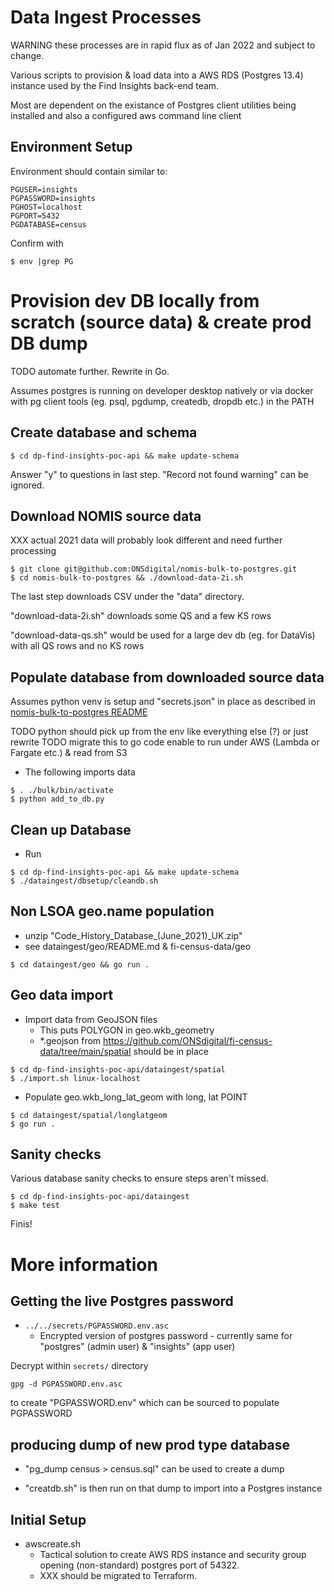# Data Ingest Processes

WARNING these processes are in rapid flux as of Jan 2022 and subject to change.

Various scripts to provision & load data into a AWS RDS (Postgres 13.4)
instance used by the Find Insights back-end team.

Most are dependent on the existance of Postgres client utilities being
installed and also a configured aws command line client

## Environment Setup

Environment should contain similar to:

```
PGUSER=insights
PGPASSWORD=insights
PGHOST=localhost
PGPORT=5432
PGDATABASE=census
```

Confirm with 

```
$ env |grep PG
```

# Provision dev DB locally from scratch (source data) & create prod DB dump

TODO automate further. Rewrite in Go.

Assumes postgres is running on developer desktop natively or via docker with pg
client tools (eg. psql, pgdump, createdb, dropdb etc.) in the PATH

## Create database and schema

```
$ cd dp-find-insights-poc-api && make update-schema
```

Answer "y" to questions in last step. "Record not found warning" can be
ignored.

## Download NOMIS source data 

XXX actual 2021 data will probably look different and need further processing

```
$ git clone git@github.com:ONSdigital/nomis-bulk-to-postgres.git
$ cd nomis-bulk-to-postgres && ./download-data-2i.sh
```

The last step downloads CSV under the "data" directory. 

"download-data-2i.sh" downloads some QS and a few KS rows

"download-data-qs.sh" would be used for a large dev db (eg. for DataVis) with
all QS rows and no KS rows

## Populate database from downloaded source data

Assumes python venv is setup and "secrets.json" in place as described in [nomis-bulk-to-postgres README](https://github.com/ONSdigital/nomis-bulk-to-postgres/blob/main/README.md)

TODO python should pick up from the env like everything else (?) or just rewrite
TODO migrate this to go code enable to run under AWS (Lambda or Fargate etc.) &
read from S3

* The following imports data

```
$ . ./bulk/bin/activate
$ python add_to_db.py
```

## Clean up Database

*  Run 
```
$ cd dp-find-insights-poc-api && make update-schema
$ ./dataingest/dbsetup/cleandb.sh
 ```

## Non LSOA geo.name population

* unzip "Code_History_Database_(June_2021)_UK.zip"
* see dataingest/geo/README.md & fi-census-data/geo

```
$ cd dataingest/geo && go run .
```

## Geo data import

* Import data from GeoJSON files
  * This puts POLYGON in geo.wkb_geometry
  * *.geojson from https://github.com/ONSdigital/fi-census-data/tree/main/spatial should be in place

```
$ cd dp-find-insights-poc-api/dataingest/spatial
$ ./import.sh linux-localhost

```
* Populate geo.wkb_long_lat_geom with long, lat POINT

```
$ cd dataingest/spatial/longlatgeom    
$ go run .
```

## Sanity checks

Various database sanity checks to ensure steps aren't missed.

```
$ cd dp-find-insights-poc-api/dataingest
$ make test
```

Finis!

# More information

## Getting the live Postgres password

* `../../secrets/PGPASSWORD.env.asc`
  * Encrypted version of postgres password - currently same for "postgres" (admin
user) & "insights" (app user)

Decrypt within `secrets/` directory
```
gpg -d PGPASSWORD.env.asc
```

to create "PGPASSWORD.env" which can be sourced to populate PGPASSWORD

## producing dump of new prod type database

* "pg_dump census > census.sql" can be used to create a dump

* "creatdb.sh" is then run on that dump to import into a Postgres instance

## Initial Setup
* awscreate.sh
  * Tactical solution to create AWS RDS instance and security group opening (non-standard) postgres port of 54322.
  * XXX should be migrated to Terraform.
